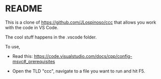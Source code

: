 # README

This is a clone of <https://github.com/JLospinoso/ccc> that allows you work with the code in VS Code.

The cool stuff happens in the .vscode folder.

To use,

- Read this: <https://code.visualstudio.com/docs/cpp/config-msvc#_prerequisites>

- Open the TLD "ccc", navigate to a file you want to run and hit F5.
